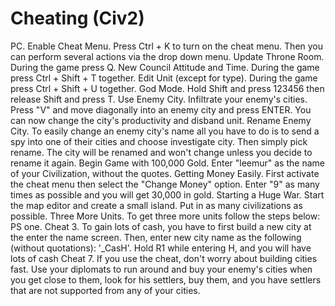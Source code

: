# Cheating (Civ2)

PC.
Enable Cheat Menu.
Press Ctrl + K to turn on the cheat menu. Then you can perform several actions via the drop down menu.
Update Throne Room.
During the game press Q.
New Council Attitude and Time.
During the game press Ctrl + Shift + T together.
Edit Unit (except for type).
During the game press Ctrl + Shift + U together.
God Mode.
Hold Shift and press 123456 then release Shift and press T.
Use Enemy City.
Infiltrate your enemy's cities. Press "V" and move diagonally into an enemy city and press ENTER. You can now change the city's productivity and disband unit.
Rename Enemy City.
To easily change an enemy city's name all you have to do is to send a spy into one of their cities and choose investigate city. Then simply pick rename. The city will be renamed and won't change unless you decide to rename it again.
Begin Game with 100,000 Gold.
Enter "leemur" as the name of your Civilization, without the quotes.
Getting Money Easily.
First activate the cheat menu then select the "Change Money" option. Enter "9" as many times as possible and you will get 30,000 in gold.
Starting a Huge War.
Start the map editor and create a small island. Put in as many civilizations as possible.
Three More Units.
To get three more units follow the steps below:
PS one.
Cheat 3.
To gain lots of cash, you have to first build a new city at the enter the name screen. Then, enter new city name as the following (without quotations): '_CasH'. Hold R1 while entering H, and you will have lots of cash
Cheat 7.
If you use the cheat, don't worry about building cities fast. Use your diplomats to run around and buy your enemy's cities when you get close to them, look for his settlers, buy them, and you have settlers that are not supported from any of your cities.